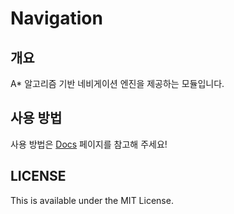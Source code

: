 # Navigation

## 개요

A* 알고리즘 기반 네비게이션 엔진을 제공하는 모듈입니다.

## 사용 방법

사용 방법은 [Docs](https://kunnymann.github.io/kunnymann-unity-package/md_Assets_2Packages_2Navigation_2Documentation_0i_2Navigation.html) 페이지를 참고해 주세요!

## LICENSE

This is available under the MIT License.